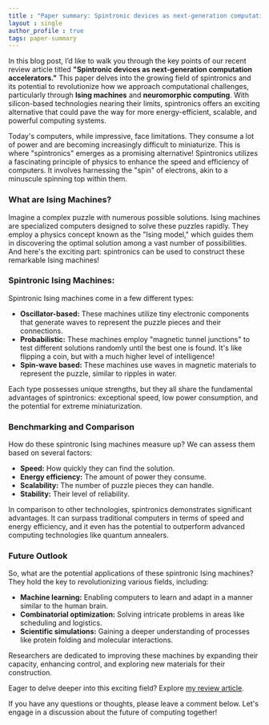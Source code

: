 ```yaml
---
title : "Paper summary: Spintronic devices as next-generation computation accelerators"
layout : single
author_profile : true
tags: paper-summary
---
```

In this blog post, I’d like to walk you through the key points of our recent review article titled **"Spintronic devices as next-generation computation accelerators."** This paper delves into the growing field of spintronics and its potential to revolutionize how we approach computational challenges, particularly through **Ising machines** and **neuromorphic computing**. With silicon-based technologies nearing their limits, spintronics offers an exciting alternative that could pave the way for more energy-efficient, scalable, and powerful computing systems.

Today's computers, while impressive, face limitations. They consume a lot of power and are becoming increasingly difficult to miniaturize. This is where "spintronics" emerges as a promising alternative! Spintronics utilizes a fascinating principle of physics to enhance the speed and efficiency of computers. It involves harnessing the "spin" of electrons, akin to a minuscule spinning top within them.

### What are Ising Machines?

Imagine a complex puzzle with numerous possible solutions. Ising machines are specialized computers designed to solve these puzzles rapidly. They employ a physics concept known as the "Ising model," which guides them in discovering the optimal solution among a vast number of possibilities. And here's the exciting part: spintronics can be used to construct these remarkable Ising machines!

### Spintronic Ising Machines:

Spintronic Ising machines come in a few different types:

*   **Oscillator-based:** These machines utilize tiny electronic components that generate waves to represent the puzzle pieces and their connections.
*   **Probabilistic:** These machines employ "magnetic tunnel junctions" to test different solutions randomly until the best one is found. It's like flipping a coin, but with a much higher level of intelligence!
*   **Spin-wave based:** These machines use waves in magnetic materials to represent the puzzle, similar to ripples in water.

Each type possesses unique strengths, but they all share the fundamental advantages of spintronics: exceptional speed, low power consumption, and the potential for extreme miniaturization.

### Benchmarking and Comparison

How do these spintronic Ising machines measure up? We can assess them based on several factors:

*   **Speed:** How quickly they can find the solution.
*   **Energy efficiency:** The amount of power they consume.
*   **Scalability:** The number of puzzle pieces they can handle.
*   **Stability:** Their level of reliability.

In comparison to other technologies, spintronics demonstrates significant advantages. It can surpass traditional computers in terms of speed and energy efficiency, and it even has the potential to outperform advanced computing technologies like quantum annealers.

### Future Outlook

So, what are the potential applications of these spintronic Ising machines? They hold the key to revolutionizing various fields, including:

*   **Machine learning:** Enabling computers to learn and adapt in a manner similar to the human brain.
*   **Combinatorial optimization:** Solving intricate problems in areas like scheduling and logistics.
*   **Scientific simulations:** Gaining a deeper understanding of processes like protein folding and molecular interactions.

Researchers are dedicated to improving these machines by expanding their capacity, enhancing control, and exploring new materials for their construction.

Eager to delve deeper into this exciting field? Explore [my review article](https://doi.org/10.1016/j.cossms.2024.101173).

If you have any questions or thoughts, please leave a comment below. Let's engage in a discussion about the future of computing together!
